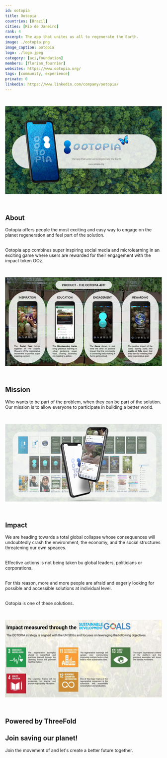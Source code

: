 ```yaml
---
id: ootopia
title: Ootopia
countries: [Brazil]
cities: [Rio de Janeiro]
rank: 4
excerpt: The app that unites us all to regenerate the Earth.
image: ./ootopia.png
image_caption: ootopia
logo: ./logo.jpeg
category: [aci,foundation]
members: [florian_fournier]
websites: https://www.ootopia.org/
tags: [community, experience]
private: 0
linkedin: https://www.linkedin.com/company/ootopia/
---
```



<br/>

![ootopia](./ootopia_header.png)

<br/>


## About

Ootopia offers people the most exciting and easy way to engage on the planet regeneration and feel part of the solution.
<br/>
<br/>

Ootopia app combines super inspiring social media and microlearning in an exciting game where users are rewarded for their engagement with the impact token OOz.

<br/>

![product](./product.png)

<br/>


## Mission

Who wants to be part of the problem, when they can be part of the solution. Our mission is to allow everyone to participate in building a better world.

<br/>

![mission](./mission.png)

<br/>

## Impact

We are heading towards a total global collapse whose consequences will undoubtedly crash the environment, the economy, and the social structures threatening our own speaces.
<br/>
<br/>

Effective actions is not being taken bu global leaders, politicians or corporations.
<br/>
<br/>

For this reason, more and more people are afraid and eagerly looking for possible and accessible solutions at individual level.
<br/>
<br/>

Ootopia is one of these solutions.

<br/>

![impact](./impact.png)

<br/>


## Powered by ThreeFold


## Join saving our planet!

Join the movement of and let's create a better future together.
